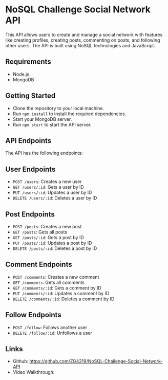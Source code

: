 # NoSQL Challenge Social Network API

This API allows users to create and manage a social network with features like creating profiles, creating posts, commenting on posts, and following other users. The API is built using NoSQL technologies and JavaScript.

## Requirements
- Node.js
- MongoDB

## Getting Started

- Clone the repository to your local machine.
- Run `npm install` to install the required dependencies.
- Start your MongoDB server.
- Run `npm start` to start the API server.

## API Endpoints

The API has the following endpoints:

## User Endpoints

- `POST /users`: Creates a new user
- `GET /users/:id`: Gets a user by ID
- `PUT /users/:id`: Updates a user by ID
- `DELETE /users/:id`: Deletes a user by ID

## Post Endpoints

- `POST /posts`: Creates a new post
- `GET /posts`: Gets all posts
- `GET /posts/:id`: Gets a post by ID
- `PUT /posts/:id`: Updates a post by ID
- `DELETE /posts/:id`: Deletes a post by ID

## Comment Endpoints

- `POST /comments`: Creates a new comment
- `GET /comments`: Gets all comments
- `GET /comments/:id`: Gets a comment by ID
- `PUT /comments/:id`: Updates a comment by ID
- `DELETE /comments/:id`: Deletes a comment by ID

## Follow Endpoints

- `POST /follow`: Follows another user
- `DELETE /follow/:id`: Unfollows a user

## Links

- Github: https://github.com/ZG4219/NoSQL-Challenge-Social-Network-API
- Video Walkthrough: 